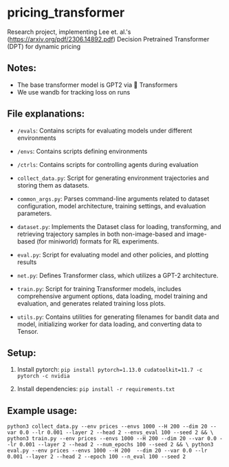 # pricing_transformer
Research project, implementing Lee et. al.'s (https://arxiv.org/pdf/2306.14892.pdf) Decision Pretrained Transformer (DPT) for dynamic pricing

## Notes:

- The base transformer model is GPT2 via 🤗 Transformers
- We use wandb for tracking loss on runs

## File explanations:

- `/evals`: Contains scripts for evaluating models under different environments

- `/envs`: Contains scripts defining environments

- `/ctrls`: Contains scripts for controlling agents during evaluation

- `collect_data.py`: Script for generating environment trajectories and storing them as datasets.

- `common_args.py`: Parses command-line arguments related to dataset configuration, model architecture, training settings, and evaluation parameters.

- `dataset.py`: Implements the Dataset class for loading, transforming, and retrieving trajectory samples in both non-image-based and image-based (for miniworld) formats for RL experiments.

- `eval.py`: Script for evaluating model and other policies, and plotting results

- `net.py`: Defines Transformer class, which utilizes a GPT-2 architecture. 

- `train.py`: Script for training Transformer models, includes comprehensive argument options, data loading, model training and evaluation, and generates related training loss plots.

- `utils.py`: Contains utilities for generating filenames for bandit data and model, initializing worker for data loading, and converting data to Tensor.


## Setup:

1. Install pytorch:
`pip install pytorch=1.13.0 cudatoolkit=11.7 -c pytorch -c nvidia`

2. Install dependencies:
`pip install -r requirements.txt`


## Example usage:

`
python3 collect_data.py --env prices --envs 1000 --H 200 --dim 20 --var 0.0 --lr 0.001 --layer 2 --head 2 --envs_eval 100 --seed 2 && \
python3 train.py --env prices --envs 1000 --H 200 --dim 20 --var 0.0 --lr 0.001 --layer 2 --head 2 --num_epochs 100 --seed 2 && \
python3 eval.py --env prices --envs 1000 --H 200  --dim 20 --var 0.0 --lr 0.001 --layer 2 --head 2 --epoch 100 --n_eval 100 --seed 2 
`
